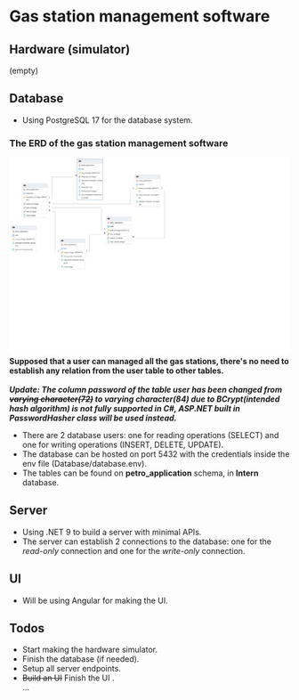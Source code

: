 # Gas station management software
## Hardware (simulator)
(empty)
## Database
- Using PostgreSQL 17 for the database system.
### The ERD of the gas station management software
![Screenshot of the software ERD](./Database/erd.png)
**Supposed that a user can managed all the gas stations, there's no need to establish any relation from the user table to other tables.** <br/> <br/>
**_Update: The column password of the table user has been changed from **~~varying character(72)~~** to varying character(84) due to BCrypt(intended hash algorithm) is not fully supported in C#, ASP.NET built in PasswordHasher class will be used instead._**
- There are 2 database users: one for reading operations (SELECT) and one for writing operations (INSERT, DELETE, UPDATE).
- The database can be hosted on port 5432 with the credentials inside the env file (Database/database.env).
- The tables can be found on **petro_application** schema, in **Intern** database.
## Server
- Using .NET 9 to build a server with minimal APIs.
- The server can establish 2 connections to the database: one for the *read-only* connection and one for the *write-only* connection.
## UI
- Will be using Angular for making the UI.
## Todos
- Start making the hardware simulator.
- Finish the database (if needed).
- Setup all server endpoints.
- ~~Build an UI~~ Finish the UI .<br/>
...
